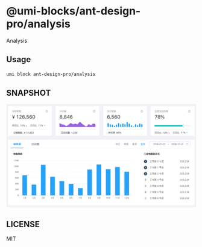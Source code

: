 # @umi-blocks/ant-design-pro/analysis

Analysis

## Usage

```sh
umi block ant-design-pro/analysis
```

## SNAPSHOT

![SNAPSHOT](./snapshot.png)

## LICENSE

MIT
